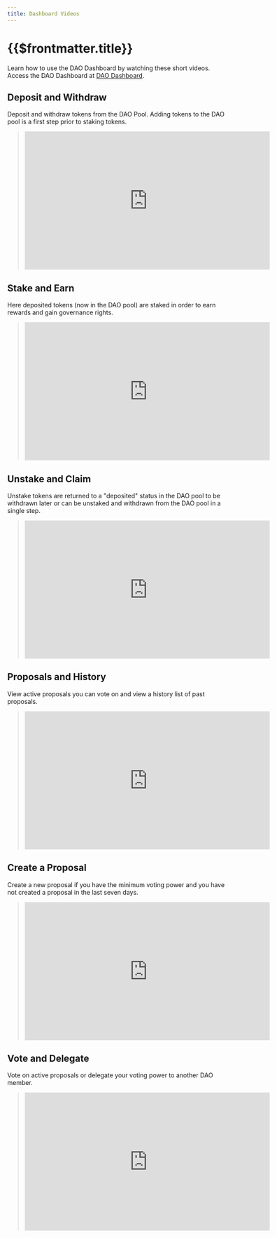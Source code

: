 ```yaml
---
title: Dashboard Videos
---
```


# {{$frontmatter.title}}

<TocHeader />
<TOC class="table-of-contents" :include-level="[2,3]" />

Learn how to use the DAO Dashboard by watching these short videos. Access the DAO Dashboard at [DAO Dashboard](https://api3.eth.link/).

## Deposit and Withdraw

Deposit and withdraw tokens from the DAO Pool. Adding tokens to the DAO pool is a first step prior to staking tokens.

> <iframe width="560" height="315" src="https://www.youtube.com/embed/PdSE-SiUx3M" title="YouTube video player" frameborder="0" allow="accelerometer; autoplay; clipboard-write; encrypted-media; gyroscope; picture-in-picture" allowfullscreen></iframe>

## Stake and Earn

Here deposited tokens (now in the DAO pool) are staked in order to earn rewards and gain governance rights.

> <iframe width="560" height="315" src="https://www.youtube.com/embed/DQMsgQvkg7k" title="YouTube video player" frameborder="0" allow="accelerometer; autoplay; clipboard-write; encrypted-media; gyroscope; picture-in-picture" allowfullscreen></iframe>

## Unstake and Claim

Unstake tokens are returned to a "deposited" status in the DAO pool to be withdrawn later or can be unstaked and withdrawn from the DAO pool in a single step.

> <iframe width="560" height="315" src="https://www.youtube.com/embed/__zhi8N2erI" title="YouTube video player" frameborder="0" allow="accelerometer; autoplay; clipboard-write; encrypted-media; gyroscope; picture-in-picture" allowfullscreen></iframe>

## Proposals and History

View active proposals you can vote on and view a history list of past proposals.

> <iframe width="560" height="315" src="https://www.youtube.com/embed/k0XEkJtWAGk" title="YouTube video player" frameborder="0" allow="accelerometer; autoplay; clipboard-write; encrypted-media; gyroscope; picture-in-picture" allowfullscreen></iframe>

## Create a Proposal

Create a new proposal if you have the minimum voting power and you have not created a proposal in the last seven days.

> <iframe width="560" height="315" src="https://www.youtube.com/embed/XO1iA3wSYMQ" title="YouTube video player" frameborder="0" allow="accelerometer; autoplay; clipboard-write; encrypted-media; gyroscope; picture-in-picture" allowfullscreen></iframe>

## Vote and Delegate

Vote on active proposals or delegate your voting power to another DAO member.

> <iframe width="560" height="315" src="https://www.youtube.com/embed/K_EZFMjXUPA" title="YouTube video player" frameborder="0" allow="accelerometer; autoplay; clipboard-write; encrypted-media; gyroscope; picture-in-picture" allowfullscreen></iframe>